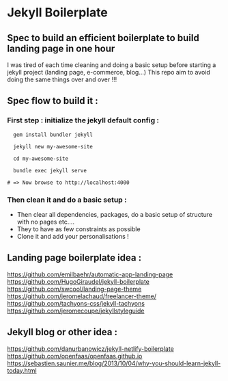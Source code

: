 # Jekyll Boilerplate

## Spec to build an efficient boilerplate to build landing page in one hour
I was tired of each time cleaning and doing a basic setup before starting a jekyll project (landing page, e-commerce, blog...)
This repo aim to avoid doing the same things over and over !!!

## Spec flow to build it :

### First step : initialize the jekyll default config : 
```
  gem install bundler jekyll

  jekyll new my-awesome-site

  cd my-awesome-site

  bundle exec jekyll serve

# => Now browse to http://localhost:4000
```
###  Then clean it and do a basic setup :

- Then clear all dependencies, packages, do a basic setup of structure with no pages etc....
- They to have as few constraints as possible 
- Clone it and add your personalisations !

## Landing page boilerplate idea :
https://github.com/emilbaehr/automatic-app-landing-page
</br>
https://github.com/HugoGiraudel/jekyll-boilerplate
</br>
https://github.com/swcool/landing-page-theme
</br>
https://github.com/jeromelachaud/freelancer-theme/
</br>
https://github.com/tachyons-css/jekyll-tachyons
</br>
https://github.com/jeromecoupe/jekyllstyleguide

## Jekyll blog or other idea :
https://github.com/danurbanowicz/jekyll-netlify-boilerplate
</br>
https://github.com/openfaas/openfaas.github.io
</br>
https://sebastien.saunier.me/blog/2013/10/04/why-you-should-learn-jekyll-today.html
